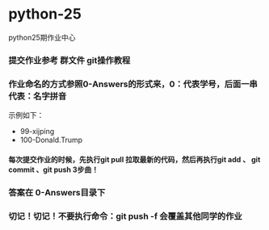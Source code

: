 # python-25
python25期作业中心

### 提交作业参考 群文件 git操作教程

### 作业命名的方式参照0-Answers的形式来，0：代表学号，后面一串代表：名字拼音
示例如下：
  - 99-xijping
  - 100-Donald.Trump

####  每次提交作业的时候，先执行git pull 拉取最新的代码，然后再执行git add  、 git commit 、git push  3步曲！

###  答案在 0-Answers目录下

###  切记！切记！不要执行命令：git push -f  会覆盖其他同学的作业   

